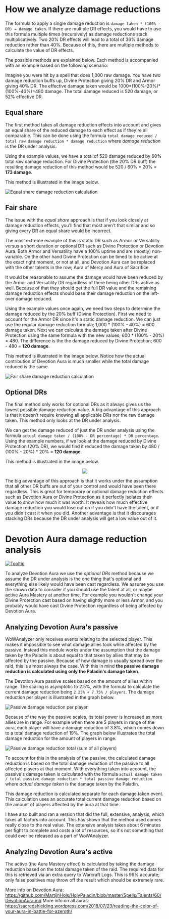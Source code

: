 # How we analyze damage reductions

The formula to apply a single damage reduction is `damage taken * (100% - DR) = damage taken`. If there are multiple DR effects, you would have to use this formula multiple times (recursively) as damage reductions stack multiplicatively. Two 20% DR effects will lead to a total of 36% damage reduction rather than 40%.  Because of this, there are multiple methods to calculate the value of DR effects.

The possible methods are explained below. Each method is accompanied with an example based on the following scenario:

Imagine you were hit by a spell that does 1,000 raw damage. You have two damage reduction buffs up, Divine Protection giving 20% DR and Armor giving 40% DR. The effective damage taken would be 1000*(100%-20%)*(100%-40%)=480 damage. The total damage reduced is 520 damage, or 52% effective DR.

## Equal share

The first method takes all damage reduction effects into account and gives an equal share of the reduced damage to each effect as if they're all comparable. This can be done using the formula `total damage reduced / total raw damage reduction * damage reduction` where *damage reduction* is the DR under analysis.

Using the example values, we have a total of 520 damage reduced by 60% total *raw* damage reduction. For Divine Protection (the 20% DR buff) the resulting damage reduction of this method would be 520 / 60% * 20% = **173 damage**.

This method is illustrated in the image below.

![Equal share damage reduction calculation](https://user-images.githubusercontent.com/4565223/43356596-caed9382-9273-11e8-94eb-c109bb442298.png)

## Fair share

The issue with the *equal share* approach is that if you look closely at damage reduction effects, you'll find that most aren't that similar and so giving every DR an equal share would be incorrect.

The most extreme example of this is static DR such as Armor or Versatility versus a short duration or optional DR such as Divine Protection or Devotion Aura. Both Armor and Versatility have a 100% uptime and are (mostly) non-variable. On the other hand Divine Protection can be timed to be active at the exact right moment, or not at all, and Devotion Aura can be replaced with the other talents in the row; Aura of Mercy and Aura of Sacrifice.

It would be reasonable to assume the damage would have been reduced by the Armor and Versatility DR regardless of there being other DRs active as well. Because of that they should get the full DR value and the remaining damage reduction effects should base their damage reduction on the left-over damage reduced.

Using the example values once again, we need two steps to determine the damage reduced by the 20% buff (Divine Protection). First we need to account for the Armor DR since it's a static damage reduction. We can just use the regular damage reduction formula; 1,000 * (100% - 40%) = 600 damage taken. Next we can calculate the damage taken after Divine Protection using the same formula with the new values; 600 * (100% - 20%) = 480. The difference is the the damage reduced by Divine Protection; 600 - 480 = **120 damage**.

This method is illustrated in the image below. Notice how the actual contribution of Devotion Aura is much smaller while the total damage reduced is the same.

![Fair share damage reduction calculation](https://user-images.githubusercontent.com/4565223/43354049-2cc22de0-9245-11e8-80db-9a998cf2c396.png)

## Optional DRs

The final method only works for optional DRs as it always gives us the lowest possible damage reduction value. A big advantage of this approach is that it doesn't require knowing all applicable DRs nor the raw damage taken. This method only looks at the DR under analysis.

We can get the damage reduced of just the DR under analysis using the formula `actual damage taken / (100% - DR percentage) * DR percentage`. Using the example numbers, if we look at the damage reduced by Divine Protection (20% DR), we would find it reduced the damage taken by 480 / (100% - 20%) * 20% = **120 damage**.

This method is illustrated in the image below.

<center>
  <img src="https://user-images.githubusercontent.com/4565223/43354048-2ca6d680-9245-11e8-9751-5f5fd14b844a.png">
</center>

The big advantage of this approach is that it works under the assumption that all other DR buffs are out of your control and would have been there regardless. This is great for temporary or optional damage reduction effects such as Devotion Aura or Divine Protection as it perfectly isolates their value to show how much it was worth. It reveals how much effective damage reduction you would lose out on if you didn't have the talent, or if you didn't cast it when you did. Another advantage is that it discourages stacking DRs because the DR under analysis will get a low value out of it.

# Devotion Aura damage reduction analysis

[![Tooltip](https://user-images.githubusercontent.com/4565223/43018363-bc61c862-8c59-11e8-80fc-77938dfe1740.png)](https://wowdb.com/spells/183425-devotion-aura)

To analyze Devotion Aura we use the *optional DRs* method because we assume the DR under analysis is the one thing that's optional and everything else likely would have been cast regardless. We assume you use the shown data to consider if you should use the talent at all, or maybe active Aura Mastery at another time. For example you wouldn't change your Divine Protection cast based on having slightly more or less Armor, and you probably would have cast Divine Protection regardless of being affected by Devotion Aura.

## Analyzing Devotion Aura's passive

WoWAnalyzer only receives events relating to the selected player. This makes it impossible to see what damage allies took while affected by the passive. Instead this module works under the assumption that the damage taken by the Paladin is about equal to that taken by allies that may be affected by the passive. Because of how damage is usually spread over the raid, this is almost always the case. With this in mind **the passive damage reduction is calculated using only the Paladin's damage taken**.

The Devotion Aura passive scales based on the amount of allies within range. The scaling is asymptotic to 2.5%, with the formula to calculate the current damage reduction being `2.25% + 7.75% / players`. The damage reduction per player is illustrated in the graph below.

![Passive damage reduction per player](https://user-images.githubusercontent.com/4565223/43359142-1550084a-929e-11e8-97fe-c658279244e8.png)

Because of the way the passive scales, its total power is increased as more allies are in range. For example when there are 5 players in range of the aura, each player will have a damage reduction of 3.8%, which comes down to a total damage reduction of 19%. The graph below illustrates the total damage reduction for the amount of players in range.

![Passive damage reduction total (sum of all players)](https://user-images.githubusercontent.com/4565223/43359144-16f16de2-929e-11e8-81db-5ad85f864625.png)

To account for this in the analysis of the passive, the calculated damage reduction is based on the total damage reduction of the passive to all affected players at that moment. With everything taken into account, the passive's damage taken is calculated with the formula `actual damage taken / total passive damage reduction * total passive damage reduction` where *actual damage taken* is the damage taken by the Paladin.

This damage reduction is calculated separate for each damage taken event. This calculation uses an accurate total current damage reduction based on the amount of players affected by the aura at that time.

I have also built and ran a version that did the full, extensive, analysis, which takes all factors into account. This has shown that the method used comes really close to the real value. The extensive analysis takes about 6 minutes per fight to complete and costs a lot of resources, so it's not something that could ever be released as a part of WoWAnalyzer.

## Analyzing Devotion Aura's active

The active (the Aura Mastery effect) is calculated by taking the damage reduction based on the total damage taken of the raid. The required data for this is retrieved via an extra query to Warcraft Logs. This is 99% accurate; only false positives may throw off the result which should be extremely rare.

More info on Devotion Aura: https://github.com/MartijnHols/HolyPaladin/blob/master/Spells/Talents/60/DevotionAura.md
More info on all auras: https://sacredshielding.wordpress.com/2018/07/23/reading-the-color-of-your-aura-in-battle-for-azeroth/
